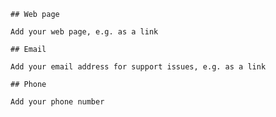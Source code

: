     ## Web page
     
    Add your web page, e.g. as a link
     
    ## Email
     
    Add your email address for support issues, e.g. as a link
     
    ## Phone
     
    Add your phone number